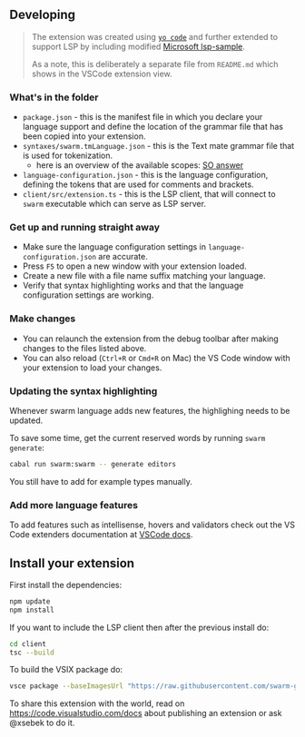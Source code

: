 ## Developing

> The extension was created using [`yo code`](https://code.visualstudio.com/api/language-extensions/syntax-highlight-guide#developing-a-new-grammar-extension)
> and further extended to support LSP by including modified
> [Microsoft lsp-sample](https://github.com/microsoft/vscode-extension-samples/tree/main/lsp-sample).
>
> As a note, this is deliberately a separate file from `README.md` which shows in the VSCode extension view.

### What's in the folder

* `package.json` - this is the manifest file in which you declare your language support and define the location of the grammar file that has been copied into your extension.
* `syntaxes/swarm.tmLanguage.json` - this is the Text mate grammar file that is used for tokenization.
  * here is an overview of the available scopes: [SO answer](https://stackoverflow.com/a/21914803/11105559)
* `language-configuration.json` - this is the language configuration, defining the tokens that are used for comments and brackets.
* `client/src/extension.ts` - this is the LSP client, that will connect to `swarm` executable which can serve as LSP server.

### Get up and running straight away

* Make sure the language configuration settings in `language-configuration.json` are accurate.
* Press `F5` to open a new window with your extension loaded.
* Create a new file with a file name suffix matching your language.
* Verify that syntax highlighting works and that the language configuration settings are working.

### Make changes

* You can relaunch the extension from the debug toolbar after making changes to the files listed above.
* You can also reload (`Ctrl+R` or `Cmd+R` on Mac) the VS Code window with your extension to load your changes.

### Updating the syntax highlighting

Whenever swarm language adds new features, the highlighing needs to be updated.

To save some time, get the current reserved words by running `swarm generate`:
```bash
cabal run swarm:swarm -- generate editors
```

You still have to add for example types manually.


### Add more language features

To add features such as intellisense, hovers and validators check out the VS Code extenders documentation
at [VSCode docs](https://code.visualstudio.com/docs).

## Install your extension

First install the dependencies:
```bash
npm update
npm install
```

If you want to include the LSP client then after the previous install do:
```sh
cd client
tsc --build
```

To build the VSIX package do:
```sh
vsce package --baseImagesUrl "https://raw.githubusercontent.com/swarm-game/swarm/editors/vscode"
```

To share this extension with the world, read on https://code.visualstudio.com/docs about publishing an extension or ask @xsebek to do it.
